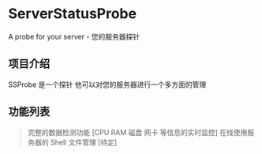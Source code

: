 # ServerStatusProbe
A probe for your server - 您的服务器探针

## 项目介绍
SSProbe 是一个探针 他可以对您的服务器进行一个多方面的管理

## 功能列表
> 完整的数据检测功能 [CPU RAM 磁盘 网卡 等信息的实时监控]
> 在线使用服务器的 Shell
> 文件管理 [待定]


